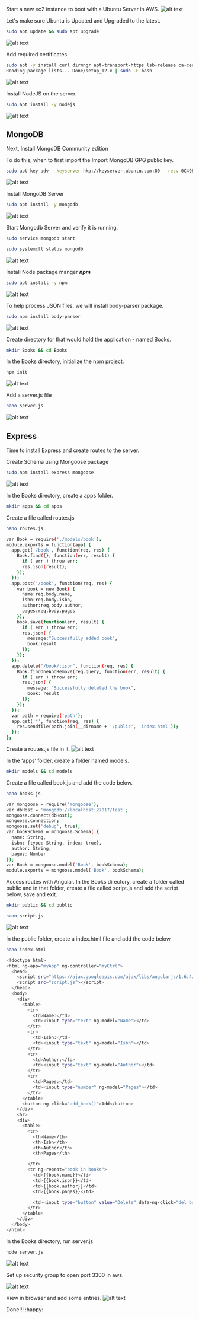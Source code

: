 Start a new ec2 instance to boot with a Ubuntu Server in AWS.
![alt text](/images/01.png)


Let's make sure Ubuntu is Updated and Upgraded to the latest.
```bash
sudo apt update && sudo apt upgrade
```
![alt text](/images/1.png)

Add required certificates
```bash
sudo apt -y install curl dirmngr apt-transport-https lsb-release ca-certificates
Reading package lists... Done/setup_12.x | sudo -E bash -
```
![alt text](/images/2.png)

Install NodeJS on the server.
```bash
sudo apt install -y nodejs
```
![alt text](/images/02.png)

## MongoDB

Next, Install MongoDB Community edition

To do this, when to first import the Import MongoDB GPG public key.
```bash
sudo apt-key adv --keyserver hkp://keyserver.ubuntu.com:80 --recv 0C49F3730359A14518585931BC711F9BA15703C6
```
![alt text](/images/3.png)

Install MongoDB Server

```bash
sudo apt install -y mongodb
```
![alt text](/images/03.png)

Start Mongodb Server and verify it is running.
```bash
sudo service mongodb start
```
```bash
sudo systemctl status mongodb
```
![alt text](/images/4.png)

Install Node package manger ***npm***
```bash
sudo apt install -y npm
```
![alt text](/images/04.png)

To help process JSON files, we will install body-parser package.
```bash
sudo npm install body-parser
```
![alt text](/images/5.png)

Create directory for that would hold the application - named Books.
```bash
mkdir Books && cd Books
```
In the Books directory, initialize the npm project.

```bash
npm init
```
![alt text](/images/05.png)

Add a server.js file

```bash
nano server.js
```
![alt text](/images/6.png)

## Express
Time to install Express and create routes to the server.

Create Schema using Mongoose package 
```bash
sudo npm install express mongoose
```
![alt text](/images/06.png)

In the Books directory, create a apps folder.

```bash
mkdir apps && cd apps
```
Create a file called routes.js
```bash
nano routes.js
```
```bash
var Book = require('./models/book');
module.exports = function(app) {
  app.get('/book', function(req, res) {
    Book.find({}, function(err, result) {
      if ( err ) throw err;
      res.json(result);
    });
  }); 
  app.post('/book', function(req, res) {
    var book = new Book( {
      name:req.body.name,
      isbn:req.body.isbn,
      author:req.body.author,
      pages:req.body.pages
    });
    book.save(function(err, result) {
      if ( err ) throw err;
      res.json( {
        message:"Successfully added book",
        book:result
      });
    });
  });
  app.delete("/book/:isbn", function(req, res) {
    Book.findOneAndRemove(req.query, function(err, result) {
      if ( err ) throw err;
      res.json( {
        message: "Successfully deleted the book",
        book: result
      });
    });
  });
  var path = require('path');
  app.get('*', function(req, res) {
    res.sendfile(path.join(__dirname + '/public', 'index.html'));
  });
};
```
Create a routes.js file in it.
![alt text](/images/7.png)

In the ‘apps’ folder, create a folder named models.
```bash
mkdir models && cd models
```
Create a file called book.js and add the code below.
```bash
nano books.js
```
```bash
var mongoose = require('mongoose');
var dbHost = 'mongodb://localhost:27017/test';
mongoose.connect(dbHost);
mongoose.connection;
mongoose.set('debug', true);
var bookSchema = mongoose.Schema( {
  name: String,
  isbn: {type: String, index: true},
  author: String,
  pages: Number
});
var Book = mongoose.model('Book', bookSchema);
module.exports = mongoose.model('Book', bookSchema);
```
Access routes with Angular.
In the Books directory, create a folder called public and in that folder, create a file called script.js and add the script below, save and exit.
```bash
mkdir public && cd public
```
```bash
nano script.js
```
![alt text](/images/07.png)

In the public folder, create a index.html file and add the code below.

```bash
nano index.html
```
```bash
<!doctype html>
<html ng-app="myApp" ng-controller="myCtrl">
  <head>
    <script src="https://ajax.googleapis.com/ajax/libs/angularjs/1.6.4/angular.min.js"></script>
    <script src="script.js"></script>
  </head>
  <body>
    <div>
      <table>
        <tr>
          <td>Name:</td>
          <td><input type="text" ng-model="Name"></td>
        </tr>
        <tr>
          <td>Isbn:</td>
          <td><input type="text" ng-model="Isbn"></td>
        </tr>
        <tr>
          <td>Author:</td>
          <td><input type="text" ng-model="Author"></td>
        </tr>
        <tr>
          <td>Pages:</td>
          <td><input type="number" ng-model="Pages"></td>
        </tr>
      </table>
      <button ng-click="add_book()">Add</button>
    </div>
    <hr>
    <div>
      <table>
        <tr>
          <th>Name</th>
          <th>Isbn</th>
          <th>Author</th>
          <th>Pages</th>

        </tr>
        <tr ng-repeat="book in books">
          <td>{{book.name}}</td>
          <td>{{book.isbn}}</td>
          <td>{{book.author}}</td>
          <td>{{book.pages}}</td>

          <td><input type="button" value="Delete" data-ng-click="del_book(book)"></td>
        </tr>
      </table>
    </div>
  </body>
</html>
```
In the Books directory, run server.js
```bash
node server.js
```
![alt text](/images/8.png)

Set up security group to open port 3300 in aws.

![alt text](/images/10.png)

View in browser and add some entries.
![alt text](/images/11.png)

Done!!! :happy: